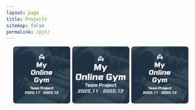 ```yaml
---
layout: page
title: Projects
sitemap: false
permalink: /pjt/
---
```


<head>
    <style>
        .projects {
            display: flex;
            align-items: center;
            flex-wrap: wrap;
            flex-direction: row;
            justify-content: center;
        }
        .projects img {
            width: 30%;
            border-radius: 7px;
            cursor:pointer;
            margin: 0 1% 1% 0;
        }
        .projects img:hover {
            /* box-shadow: 5px 5px 5px; */
            filter: drop-shadow(8px 5px 5px #c3c3c3);
        }
    </style>
</head>

<div class="projects">
    <img src="image/MyOnlineGym.png" alt="My Online Gym" OnClick="location.href = 'my-online-gym'">
    <img src="image/MyOnlineGym2.png" alt="My Online Gym" OnClick="location.href = 'my-online-gym'">
    <img src="image/MyOnlineGym.png" alt="My Online Gym" OnClick="location.href = 'my-online-gym'">
    <!-- <div class="project" OnClick="location.href = 'my-online-gym'">
        <img src="image/MyOnlineGym.png" alt="My Online Gym">
    </div> -->
</div>